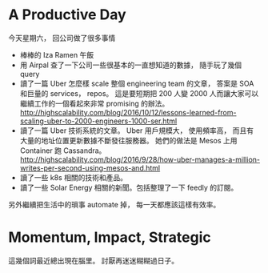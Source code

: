 # A Productive Day

今天星期六， 回公司做了很多事情

- 棒棒的 Iza Ramen 午飯
- 用 Airpal 查了一下公司一些很基本的一直想知道的數據， 隨手玩了幾個 query
- 讀了一篇 Uber 怎麼樣 scale 整個 engineering team 的文章， 答案是 SOA 和巨量的 services， repos。 這是要短期把 200 人變 2000 人而讓大家可以繼續工作的一個看起來非常 promising 的辦法。 http://highscalability.com/blog/2016/10/12/lessons-learned-from-scaling-uber-to-2000-engineers-1000-ser.html
- 讀了一篇 Uber 技術系統的文章。 Uber 用戶規模大， 使用頻率高， 而且有大量的地址位置更新數據不斷發往服務器。 她們的做法是 Mesos 上用 Container 跑 Cassandra。 http://highscalability.com/blog/2016/9/28/how-uber-manages-a-million-writes-per-second-using-mesos-and.html
- 讀了一些 k8s 相關的技術和產品。
- 讀了一些 Solar Energy 相關的新聞。包括整理了一下 feedly 的訂閱。

另外繼續把生活中的瑣事 automate 掉， 每一天都應該這樣有效率。

# Momentum, Impact, Strategic

這幾個詞最近總出現在腦里。 討厭再迷迷糊糊過日子。
